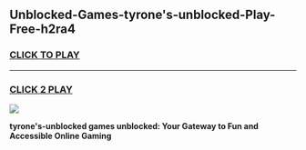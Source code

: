 
## Unblocked-Games-tyrone's-unblocked-Play-Free-h2ra4
<h3>
<a href="https://premium76.site?title=tyrone's-unblocked&ref=20M">CLICK TO PLAY</a></h3>
<hr>

<h3>
<a href="https://premium76.site?title=tyrone's-unblocked&ref=20M">CLICK 2 PLAY</a>
  
</h3>

<a href="https://premium76.site?title=tyrone's-unblocked&ref=19M"><img src="https://clearcache.store/games.png"></a>


**tyrone's-unblocked games unblocked: Your Gateway to Fun and Accessible Online Gaming**
